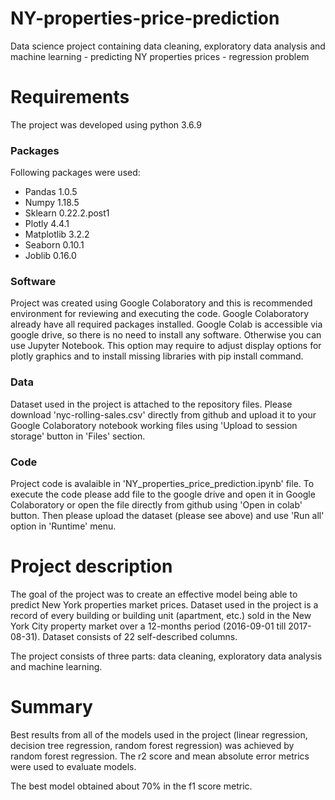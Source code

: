 # NY-properties-price-prediction

Data science project containing data cleaning, exploratory data analysis and machine learning - predicting NY properties prices - regression problem

# Requirements

The project was developed using python 3.6.9

### Packages

Following packages were used:

- Pandas 1.0.5
- Numpy 1.18.5
- Sklearn 0.22.2.post1
- Plotly 4.4.1
- Matplotlib 3.2.2
- Seaborn 0.10.1
- Joblib 0.16.0

### Software

Project was created using Google Colaboratory and this is recommended environment for reviewing and executing the code. Google Colaboratory already have all required packages installed. Google Colab is accessible via google drive, so there is no need to install any software. Otherwise you can use Jupyter Notebook. This option may require to adjust display options for plotly graphics and to install missing libraries with pip install command.

### Data

Dataset used in the project is attached to the repository files. Please download 'nyc-rolling-sales.csv' directly from github and upload it to your Google Colaboratory notebook working files using 'Upload to session storage' button in 'Files' section.

### Code

Project code is avalaible in 'NY_properties_price_prediction.ipynb' file. To execute the code please add file to the google drive and open it in Google Colaboratory or open the file directly from github using 'Open in colab' button. Then please upload the dataset (please see above) and use 'Run all' option in 'Runtime' menu.

# Project description

The goal of the project was to create an effective model being able to predict New York properties market prices. Dataset used in the project is a record of every building or building unit (apartment, etc.) sold in the New York City property market over a 12-months period (2016-09-01 till 2017-08-31). Dataset consists of 22 self-described columns.

The project consists of three parts: data cleaning, exploratory data analysis and machine learning.

# Summary

Best results from all of the models used in the project (linear regression, decision tree regression, random forest regression) was achieved by random forest regression. The r2 score and mean absolute error metrics were used to evaluate models.

The best model obtained about 70% in the f1 score metric.
